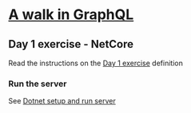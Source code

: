 # [A walk in GraphQL](/README.md)

## Day 1 exercise - NetCore

Read the instructions on the [Day 1 exercise](../day_01.md#exercise) definition

### Run the server

 See [Dotnet setup and run server](../../../setup/netcore.md)
